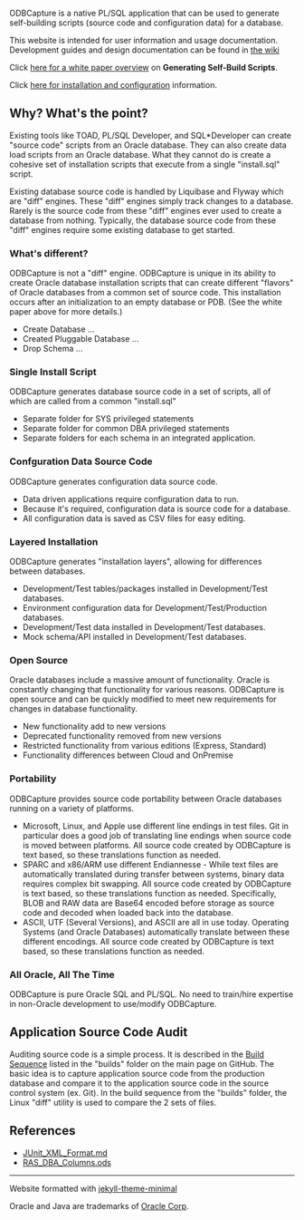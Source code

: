 
ODBCapture is a native PL/SQL application that can be used to generate self-building scripts (source code and configuration data) for a database.

This website is intended for user information and usage documentation.  Development guides and design documentation can be found in [the wiki](https://github.com/DDieterich/ODBCapture/wiki)

Click [here for a white paper overview](Generating-Self-Build.md) on **Generating Self-Build Scripts**.

Click [here for installation and configuration](Install-and-Config.md)
information.

## Why?  What's the point?

Existing tools like TOAD, PL/SQL Developer, and SQL*Developer can create "source code" scripts from an Oracle database.  They can also create data load scripts from an Oracle database.  What they cannot do is create a cohesive set of installation scripts that execute from a single "install.sql" script.

Existing database source code is handled by Liquibase and Flyway which are "diff" engines.  These "diff" engines simply track changes to a database.  Rarely is the source code from these "diff" engines ever used to create a database from nothing.  Typically, the database source code from these "diff" engines require some existing database to get started.

### What's different?

ODBCapture is not a "diff" engine.  ODBCapture is unique in its ability to create Oracle database installation scripts that can create different "flavors" of Oracle databases from a common set of source code.  This installation occurs after an initialization to an empty database or PDB.  (See the white paper above for more details.)
* Create Database ...
* Created Pluggable Database ...
* Drop Schema ...

### Single Install Script

ODBCapture generates database source code in a set of scripts, all of which are called from a common "install.sql"

* Separate folder for SYS privileged statements
* Separate folder for common DBA privileged statements
* Separate folders for each schema in an integrated application.

### Confguration Data Source Code

ODBCapture generates configuration data source code.

* Data driven applications require configuration data to run.
* Because it's required, configuration data is source code for a database.
* All configuration data is saved as CSV files for easy editing.

### Layered Installation

ODBCapture generates "installation layers", allowing for differences between databases.

* Development/Test tables/packages installed in Development/Test databases.
* Environment configuration data for Development/Test/Production databases.
* Development/Test data installed in Development/Test databases.
* Mock schema/API installed in Development/Test databases.

### Open Source

Oracle databases include a massive amount of functionality.  Oracle is constantly changing that functionality for various reasons.  ODBCapture is open source and can be quickly modified to meet new requirements for changes in database functionality.

* New functionality add to new versions
* Deprecated functionality removed from new versions
* Restricted functionality from various editions (Express, Standard)
* Functionality differences between Cloud and OnPremise

### Portability

ODBCapture provides source code portability between Oracle databases running on a variety of platforms.

* Microsoft, Linux, and Apple use different line endings in test files. Git in particular does a good job of translating line endings when source code is moved between platforms.  All source code created by ODBCapture is text based, so these translations function as needed.
* SPARC and x86/ARM use different Endiannesse - While text files are automatically translated during transfer between systems, binary data requires complex bit swapping.  All source code created by ODBCapture is text based, so these translations function as needed.  Specifically, BLOB and RAW data are Base64 encoded before storage as source code and decoded when loaded back into the database.
* ASCII, UTF (Several Versions), and ASCII are all in use today.  Operating Systems (and Oracle Databases) automatically translate between these different encodings.  All source code created by ODBCapture is text based, so these translations function as needed.

### All Oracle, All The Time

ODBCapture is pure Oracle SQL and PL/SQL.  No need to train/hire expertise in non-Oracle development to use/modify ODBCapture.


## Application Source Code Audit

Auditing source code is a simple process.  It is described in the [Build Sequence](https://github.com/DDieterich/ODBCapture/tree/main/builds#build-sequence) listed in the "builds" folder on the main page on GitHub.  The basic idea is to capture application source code from the production database and compare it to the application source code in the source control system (ex. Git).  In the build sequence from the "builds" folder, the Linux "diff" utility is used to compare the 2 sets of files.


## References

* [JUnit_XML_Format.md](JUnit_XML_Format.md)
* [RAS_DBA_Columns.ods](RAS_DBA_Columns.ods)


---
Website formatted with [jekyll-theme-minimal](https://github.com/pages-themes/minimal)

Oracle and Java are trademarks of [Oracle Corp](https://www.oracle.com/).